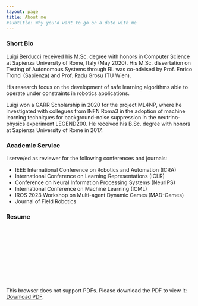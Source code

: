 ```yaml
---
layout: page
title: About me
#subtitle: Why you'd want to go on a date with me
---
```


### Short Bio
Luigi Berducci received his M.Sc. degree with honors in Computer Science
at Sapienza University of Rome, Italy (May 2020).
His M.Sc. dissertation on Testing of Autonomous Systems through RL
was co-advised by Prof. Enrico Tronci (Sapienza) and Prof. Radu Grosu (TU Wien).

His research focus on the development of safe learning algorithms able to
operate under constraints in robotics applications.

Luigi won a GARR Scholarship in 2020 for the project ML4NP, where he investigated
with collegues from INFN Roma3 in the adoption of machine learning techniques
for background-noise suppression in the neutrino-physics experiment LEGEND200.
He received his B.Sc. degree with honors at Sapienza University of Rome in 2017.


### Academic Service
I serve/ed as reviewer for the following conferences and journals:
- IEEE International Conference on Robotics and Automation (ICRA)
- International Conference on Learning Representations (ICLR)
- Conference on Neural Information Processing Systems (NeurIPS)
- International Conference on Machine Learning (ICML)
- IROS 2023 Workshop on Multi-agent Dynamic Games (MAD-Games)
- Journal of Field Robotics

### Resume

<object data="https://luigiberducci.github.io/assets/resources/BerducciLuigi_ResumeEng_Oct2023.pdf" type="application/pdf" width="700px" height="700px">
    <embed src="https://luigiberducci.github.io/assets/resources/BerducciLuigi_ResumeEng_Oct2023.pdf">
        <p>
        This browser does not support PDFs. 
        Please download the PDF to view it: 
        <a href="https://luigiberducci.github.io/assets/resources/BerducciLuigi_ResumeEng_Oct2023.pdf">Download PDF</a>.</p>
    </embed>
</object>
